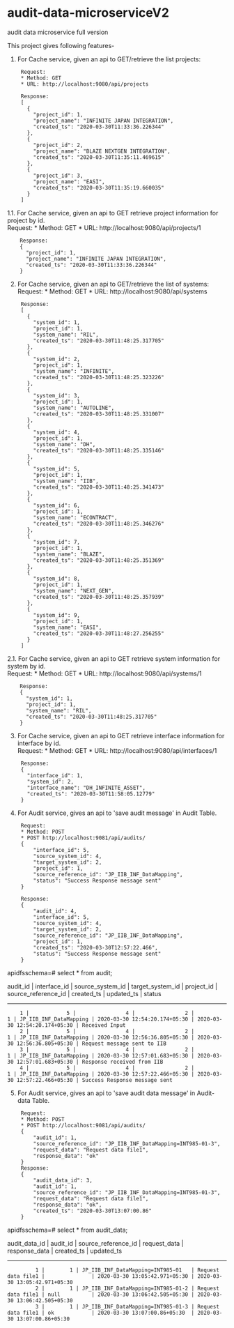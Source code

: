 # audit-data-microserviceV2
audit data microservice full version

This project gives following features-

1. For Cache service, given an api to GET/retrieve the list projects:

        Request:
        * Method: GET
        * URL: http://localhost:9080/api/projects
        
        Response:
        [
          {
            "project_id": 1,
            "project_name": "INFINITE JAPAN INTEGRATION",
            "created_ts": "2020-03-30T11:33:36.226344"
          },
          {
            "project_id": 2,
            "project_name": "BLAZE NEXTGEN INTEGRATION",
            "created_ts": "2020-03-30T11:35:11.469615"
          },
          {
            "project_id": 3,
            "project_name": "EASI",
            "created_ts": "2020-03-30T11:35:19.660035"
          }
        ]
        
        
1.1. For Cache service, given an api to GET retrieve project information for project by id.        
        Request:
        * Method: GET
        * URL: http://localhost:9080/api/projects/1
        
        Response:
        {
          "project_id": 1,
          "project_name": "INFINITE JAPAN INTEGRATION",
          "created_ts": "2020-03-30T11:33:36.226344"
        }
        
2. For Cache service, given an api to GET/retrieve the list of systems: 
        Request:
        * Method: GET
        * URL: http://localhost:9080/api/systems
        
        Response:
        [
          {
            "system_id": 1,
            "project_id": 1,
            "system_name": "RIL",
            "created_ts": "2020-03-30T11:48:25.317705"
          },
          {
            "system_id": 2,
            "project_id": 1,
            "system_name": "INFINITE",
            "created_ts": "2020-03-30T11:48:25.323226"
          },
          {
            "system_id": 3,
            "project_id": 1,
            "system_name": "AUTOLINE",
            "created_ts": "2020-03-30T11:48:25.331007"
          },
          {
            "system_id": 4,
            "project_id": 1,
            "system_name": "DH",
            "created_ts": "2020-03-30T11:48:25.335146"
          },
          {
            "system_id": 5,
            "project_id": 1,
            "system_name": "IIB",
            "created_ts": "2020-03-30T11:48:25.341473"
          },
          {
            "system_id": 6,
            "project_id": 1,
            "system_name": "ECONTRACT",
            "created_ts": "2020-03-30T11:48:25.346276"
          },
          {
            "system_id": 7,
            "project_id": 1,
            "system_name": "BLAZE",
            "created_ts": "2020-03-30T11:48:25.351369"
          },
          {
            "system_id": 8,
            "project_id": 1,
            "system_name": "NEXT_GEN",
            "created_ts": "2020-03-30T11:48:25.357939"
          },
          {
            "system_id": 9,
            "project_id": 1,
            "system_name": "EASI",
            "created_ts": "2020-03-30T11:48:27.256255"
          }
        ]

2.1. For Cache service, given an api to GET retrieve system information for system by id.        
        Request:
        * Method: GET
        * URL: http://localhost:9080/api/systems/1
        
        Response:
        {
          "system_id": 1,
          "project_id": 1,
          "system_name": "RIL",
          "created_ts": "2020-03-30T11:48:25.317705"
        }

3. For Cache service, given an api to GET retrieve interface information for interface by id.        
        Request:
        * Method: GET
        * URL: http://localhost:9080/api/interfaces/1
        
        Response:
        {
          "interface_id": 1,
          "system_id": 2,
          "interface_name": "DH_INFINITE_ASSET",
          "created_ts": "2020-03-30T11:58:05.12779"
        }
        
4. For Audit service, gives an api to 'save audit message' in Audit Table.

        Request:
        * Method: POST        
        * POST http://localhost:9081/api/audits/
        {
            "interface_id": 5,
            "source_system_id": 4,
            "target_system_id": 2,
            "project_id": 1,
            "source_reference_id": "JP_IIB_INF_DataMapping",
            "status": "Success Response message sent"
        } 
        
        Response:
        {
            "audit_id": 4,
            "interface_id": 5,
            "source_system_id": 4,
            "target_system_id": 2,
            "source_reference_id": "JP_IIB_INF_DataMapping",
            "project_id": 1,
            "created_ts": "2020-03-30T12:57:22.466",
            "status": "Success Response message sent"
        } 
        
apidfsschema=# select * from audit;


audit_id | interface_id | source_system_id | target_system_id | project_id |  source_reference_id  |  created_ts |  updated_ts  | status

----------------------------------------------------------------------------------------------------------------------------------------

        1 |            5 |                4 |                2 |          1 | JP_IIB_INF_DataMapping | 2020-03-30 12:54:20.174+05:30 | 2020-03-30 12:54:20.174+05:30 | Received Input
        2 |            5 |                4 |                2 |          1 | JP_IIB_INF_DataMapping | 2020-03-30 12:56:36.805+05:30 | 2020-03-30 12:56:36.805+05:30 | Request message sent to IIB
        3 |            5 |                4 |                2 |          1 | JP_IIB_INF_DataMapping | 2020-03-30 12:57:01.683+05:30 | 2020-03-30 12:57:01.683+05:30 | Response received from IIB
        4 |            5 |                4 |                2 |          1 | JP_IIB_INF_DataMapping | 2020-03-30 12:57:22.466+05:30 | 2020-03-30 12:57:22.466+05:30 | Success Response message sent        
        

5. For Audit service, gives an api to 'save audit data message' in Audit-data Table.

        Request:
        * Method: POST        
        * POST http://localhost:9081/api/audits/
        {
            "audit_id": 1,
            "source_reference_id": "JP_IIB_INF_DataMapping=INT985-01-3",
            "request_data": "Request data file1",
            "response_data": "ok" 
        }
        Response:
        {
            "audit_data_id": 3,
            "audit_id": 1,
            "source_reference_id": "JP_IIB_INF_DataMapping=INT985-01-3",
            "request_data": "Request data file1",
            "response_data": "ok",
            "created_ts": "2020-03-30T13:07:00.86"
        }
        
        
apidfsschema=# select * from audit_data;


audit_data_id | audit_id |   source_reference_id   |    request_data    | response_data |    created_ts         |          updated_ts

----------------------------------------------------------------------------------------------------------------------------------------


             1 |        1 | JP_IIB_INF_DataMapping=INT985-01   | Request data file1 |               | 2020-03-30 13:05:42.971+05:30 | 2020-03-30 13:05:42.971+05:30
             2 |        1 | JP_IIB_INF_DataMapping=INT985-01-2 | Request data file1 | null          | 2020-03-30 13:06:42.505+05:30 | 2020-03-30 13:06:42.505+05:30
             3 |        1 | JP_IIB_INF_DataMapping=INT985-01-3 | Request data file1 | ok            | 2020-03-30 13:07:00.86+05:30  | 2020-03-30 13:07:00.86+05:30

